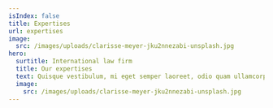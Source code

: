 ```yaml
---
isIndex: false
title: Expertises
url: expertises
image:
  src: /images/uploads/clarisse-meyer-jku2nnezabi-unsplash.jpg
hero:
  surtitle: International law firm
  title: Our expertises
  text: Quisque vestibulum, mi eget semper laoreet, odio quam ullamcorper turpis, auctor fermentum magna leo eget nisi. Fusce id imperdiet nunc.
  image:
    src: /images/uploads/clarisse-meyer-jku2nnezabi-unsplash.jpg
---
```

